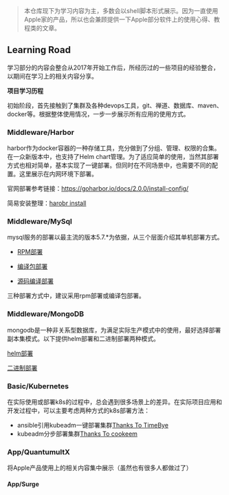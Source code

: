 > 本仓库现下为学习内容为主，多数会以shell脚本形式展示。因为一直使用Apple家的产品，所以也会兼顾提供一下Apple部分软件上的使用心得、教程类的文章。

## Learning Road

学习部分的内容会整合从2017年开始工作后，所经历过的一些项目的经验整合，以期间在学习上的相关内容分享。

**项目学习历程**

初始阶段，首先接触到了集群及各种devops工具，git、禅道、数据库、maven、docker等。根据整体使用情况，一步一步展示所有应用的使用方式。

### Middleware/Harbor

harbor作为docker容器的一种存储工具，充分做到了分组、管理、权限的合集。在一众新版本中，也支持了Helm chart管理。为了适应简单的使用，当然其部署方式也相对简单，基本实现了一键部署。但同时在不同场景中，也需要不同的配置。这里展示在内网环境下部署。

官网部署参考链接：https://goharbor.io/docs/2.0.0/install-config/

简易安装整理：[harobr install](/Harbor/install.md)

### Middleware/MySql

mysql服务的部署以最主流的版本5.7.*为依据，从三个层面介绍其单机部署方式。

- [RPM部署](/Mysql/RPM部署.md)

- [编译包部署](/Mysql/编译包部署.md)

- [源码编译部署](/Mysql/源码编译部署.md)

三种部署方式中，建议采用rpm部署或编译包部署。

### Middleware/MongoDB

mongodb是一种非关系型数据库，为满足实际生产模式中的使用，最好选择部署副本集模式。以下提供helm部署和二进制部署两种模式。

[helm部署](MongoDB/helm部署.md)

[二进制部署](MongoDB/二进制部署.md)

### Basic/Kubernetes

在实际使用或部署k8s的过程中，总会遇到很多场景上的差异。在实际项目应用和开发过程中，可以主要考虑两种方式的k8s部署方法：

- ansible引用kubeadm一键部署集群[Thanks To TimeBye](https://github.com/TimeBye/kubeadm-ha.git)
- kubeadm分步部署集群[Thanks To cookeem](https://github.com/cookeem/kubeadm-ha.git)

### App/QuantumultX

将Apple产品使用上的相关内容集中展示（虽然也有很多人都做过了）

#### App/Surge